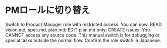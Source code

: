 # PMロールに切り替え

Switch to Product Manager role with restricted access. You can now: READ vision.md, spec.md, plan.md; EDIT plan.md only; CREATE issues. You CANNOT access any source code. This manual switch is for debugging or special tasks outside the normal flow. Confirm the role switch in Japanese.
